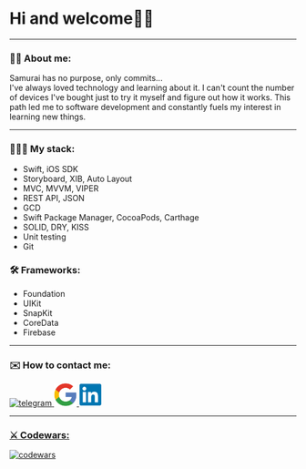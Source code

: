 
# Hi and welcome✌🏻

---

### 🧑🏻 About me:

Samurai has no purpose, only commits...  
I've always loved technology and learning about it. I can't count the number of devices I've bought just to try it myself and figure out how it works. This path led me to software development and constantly fuels my interest in learning new things.

---

### 🧑🏻‍💻 My stack:
- Swift, iOS SDK
- Storyboard, XIB, Auto Layout
- MVC, MVVM, VIPER
- REST API, JSON
- GCD
- Swift Package Manager, CocoaPods, Carthage
- SOLID, DRY, KISS
- Unit testing
- Git

### 🛠️ Frameworks:
- Foundation
- UIKit
- SnapKit
- CoreData
- Firebase

---

### ✉️ How to contact me:

  <div id="badges">
    <a href="https://t.me/kosmosviat" target="_blank">
      <img src="https://cdn-icons-png.flaticon.com/512/2111/2111646.png" width="40" height="40" alt="telegram" />
    <a href="mailto:sviat19sam@gmail.com" target="_blank">
      <img src="https://github.com/devicons/devicon/blob/master/icons/google/google-original.svg" width="40" height="40" alt="email" />
    <a href="https://www.linkedin.com/in/kosmosviat" target="_blank">
      <img src="https://github.com/devicons/devicon/blob/master/icons/linkedin/linkedin-original.svg" width="40" height="40" alt="linkedin" />
  </div>

---

### ⚔️ Codewars:

![codewars](https://www.codewars.com/users/KosmoSviat/badges/large)
